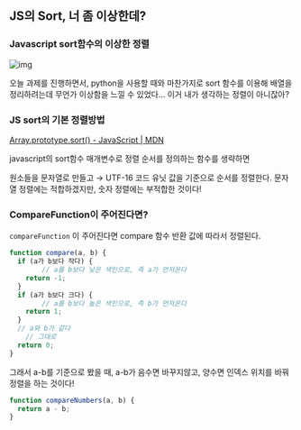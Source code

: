 ## JS의 Sort, 너 좀 이상한데?

### Javascript sort함수의 이상한 정렬

![img](https://auspicious-family-64e.notion.site/image/https%3A%2F%2Fs3-us-west-2.amazonaws.com%2Fsecure.notion-static.com%2Fb853a38c-95db-4e6f-ac84-ab70506269ac%2FUntitled.png?table=block&id=67b1a419-9611-4b93-a639-48b4d1c7fa27&spaceId=a27bcbe2-51f3-4b3b-979c-6c34c5202b61&width=1010&userId=&cache=v2)

오늘 과제를 진행하면서, python을 사용할 때와 마찬가지로 sort 함수를 이용해 배열을 정리하려는데 무언가 이상함을 느낄 수 있었다… 이거 내가 생각하는 정렬이 아니잖아?

### JS sort의 기본 정렬방법

[Array.prototype.sort() - JavaScript | MDN](https://developer.mozilla.org/ko/docs/Web/JavaScript/Reference/Global_Objects/Array/sort)

javascript의 sort함수 매개변수로 정렬 순서를 정의하는 함수를 생략하면

원소들을 문자열로 만들고 → UTF-16 코드 유닛 값을 기준으로 순서를 정렬한다. 문자열 정렬에는 적합하겠지만, 숫자 정렬에는 부적합한 것이다!

### CompareFunction이 주어진다면?

`compareFunction` 이 주어진다면 compare 함수 반환 값에 따라서 정렬된다.

```jsx
function compare(a, b) {
  if (a가 b보다 작다) {
		// a를 b보다 낮은 색인으로, 즉 a가 먼저온다
    return -1;
  }
  if (a가 b보다 크다) {
		// a를 b보다 높은 색인으로, 즉 b가 먼저온다
    return 1;
  }
  // a와 b가 같다
	// 그대로
  return 0;
}
```

그래서 a-b를 기준으로 봤을 때, a-b가 음수면 바꾸지않고, 양수면 인덱스 위치를 바꿔 정렬을 하는 것이다!

```jsx
function compareNumbers(a, b) {
  return a - b;
}
```